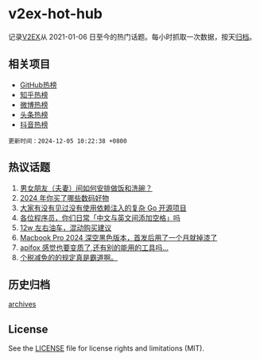 # v2ex-hot-hub

 记录[V2EX](https://www.v2ex.com/)从 2021-01-06 日至今的热门话题。每小时抓取一次数据，按天[归档](archives)。
 
 ## 相关项目

- [GitHub热榜](https://github.com/lonnyzhang423/github-hot-hub)
- [知乎热榜](https://github.com/lonnyzhang423/zhihu-hot-hub)
- [微博热榜](https://github.com/lonnyzhang423/weibo-hot-hub)
- [头条热榜](https://github.com/lonnyzhang423/toutiao-hot-hub)
- [抖音热榜](https://github.com/lonnyzhang423/douyin-hot-hub)


 `更新时间：2024-12-05 10:22:38 +0800`

## 热议话题

1. [男女朋友（夫妻）间如何安排做饭和洗碗？](https://www.v2ex.com/t/1094907)
1. [2024 年你买了哪些数码好物](https://www.v2ex.com/t/1094893)
1. [大家有没有见过没有使用依赖注入的复杂 Go 开源项目](https://www.v2ex.com/t/1094915)
1. [各位程序员，你们日常「中文与英文间添加空格」吗](https://www.v2ex.com/t/1094914)
1. [12w 左右油车，混动购买建议](https://www.v2ex.com/t/1094933)
1. [Macbook Pro 2024 深空黑色版本，首发后用了一个月就掉漆了](https://www.v2ex.com/t/1094870)
1. [apifox 感觉也要变质了,还有别的能用的工具吗...](https://www.v2ex.com/t/1094900)
1. [个税减免的的规定真是霸道啊。](https://www.v2ex.com/t/1095121)

## 历史归档

[archives](archives)

## License

See the [LICENSE](LICENSE) file for license rights and limitations (MIT).
